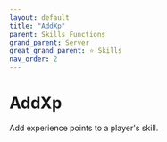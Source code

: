 ```yaml
---
layout: default
title: "AddXp"
parent: Skills Functions
grand_parent: Server
great_grand_parent: ⭐ Skills
nav_order: 2
---
```


# AddXp
Add experience points to a player's skill.

#